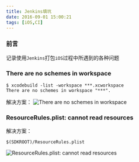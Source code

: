 ```yaml
---
title: Jenkins填坑
date: 2016-09-01 15:00:21
tags: [iOS,CI]
---
```


### 前言
记录使用`Jenkins`打包`iOS`过程中所遇到的各种问题

### There are no schemes in workspace
```
$ xcodebuild -list -workspace ***.xcworkspace
There are no schemes in workspace "***".
```

解决方案：
![There are no schemes in workspace](http://upload-images.jianshu.io/upload_images/267318-c3dc0eb262074cad.png?imageMogr2/auto-orient/strip%7CimageView2/2/w/1240)

### ResourceRules.plist: cannot read resources
解决方案：
```
$(SDKROOT)/ResourceRules.plist
```
![ResourceRules.plist: cannot read resources](http://upload-images.jianshu.io/upload_images/267318-880bd71f0c5fc034.png?imageMogr2/auto-orient/strip%7CimageView2/2/w/1240)
